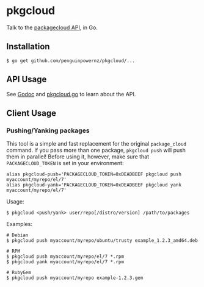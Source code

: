 # pkgcloud

Talk to the [packagecloud API](https://packagecloud.io/docs/api), in Go.

## Installation

    $ go get github.com/penguinpowernz/pkgcloud/...

## API Usage

See [Godoc](https://godoc.org/github.com/penguinpowernz/pkgcloud) and
[pkgcloud.go](pkgcloud.go) to learn about the API.

## Client Usage

### Pushing/Yanking packages

This tool is a simple and fast replacement for the original `package_cloud`
command. If you pass more than one package, `pkgcloud push` will push them in
parallel! Before using it, however, make sure that `PACKAGECLOUD_TOKEN` is set
in your environment:

    alias pkgcloud-push='PACKAGECLOUD_TOKEN=0xDEADBEEF pkgcloud push myaccount/myrepo/el/7'
    alias pkgcloud-yank='PACKAGECLOUD_TOKEN=0xDEADBEEF pkgcloud yank myaccount/myrepo/el/7'

Usage:

    $ pkgcloud <push/yank> user/repo[/distro/version] /path/to/packages

Examples:

    # Debian
    $ pkgcloud push myaccount/myrepo/ubuntu/trusty example_1.2.3_amd64.deb

    # RPM
    $ pkgcloud push myaccount/myrepo/el/7 *.rpm
    $ pkgcloud yank myaccount/myrepo/el/7 *.rpm

    # RubyGem
    $ pkgcloud push myaccount/myrepo example-1.2.3.gem
